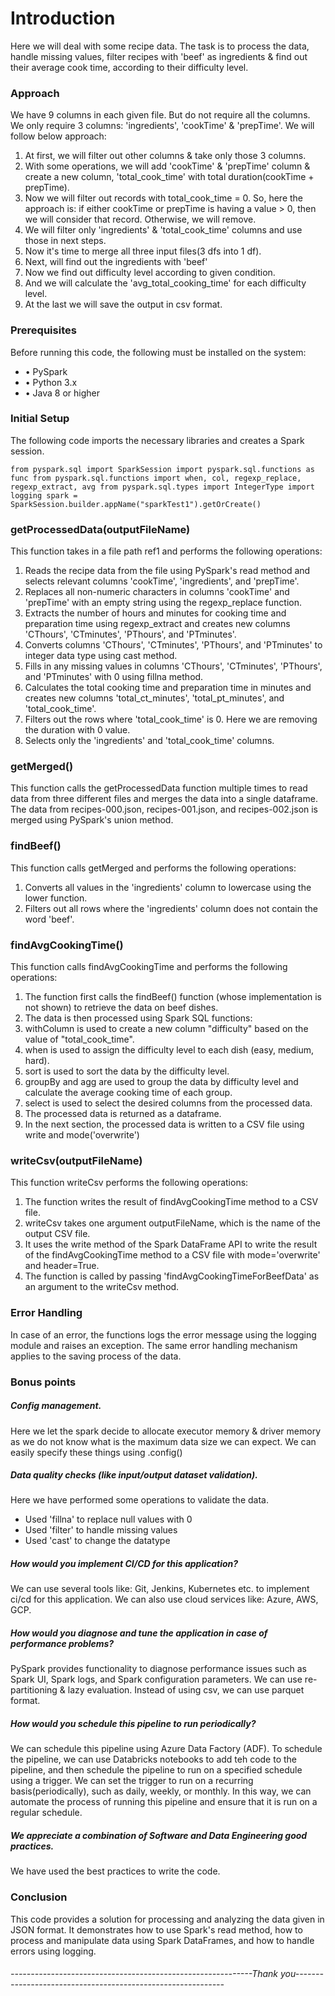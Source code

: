 # Introduction

Here we will deal with some recipe data. The task is to process the data, handle missing values, filter recipes with 'beef' as ingredients & find out their average cook time, according to their difficulty level.
### Approach
We have 9 columns in each given file. But do not require all the columns. We only require 3 columns: 'ingredients', 'cookTime' & 'prepTime'. We will follow below approach:
1. At first, we will filter out other columns & take only those 3 columns.
2. With some operations, we will add 'cookTime' & 'prepTime' column & create a new column, 'total_cook_time' with total duration(cookTime + prepTime).
3. Now we will filter out records with total_cook_time = 0. So, here the approach is: if either cookTime or prepTime is having a value > 0, then we will consider that record. Otherwise, we will remove.
4. We will filter only 'ingredients' & 'total_cook_time' columns and use those in next steps.
5. Now it's time to merge all three input files(3 dfs into 1 df).
6. Next, will find out the ingredients with 'beef'
7. Now we find out difficulty level according to given condition.
8. And we will calculate the 'avg_total_cooking_time' for each difficulty level.
9. At the last we will save the output in csv format.

### Prerequisites

Before running this code, the following must be installed on the system:
* •	PySpark
* •	Python 3.x
* •	Java 8 or higher

### Initial Setup

The following code imports the necessary libraries and creates a Spark session.

`from pyspark.sql import SparkSession
import pyspark.sql.functions as func
from pyspark.sql.functions import when, col, regexp_replace, regexp_extract, avg
from pyspark.sql.types import IntegerType
import logging
spark = SparkSession.builder.appName("sparkTest1").getOrCreate() `

### getProcessedData(outputFileName)

This function takes in a file path ref1 and performs the following operations:
1.	Reads the recipe data from the file using PySpark's read method and selects relevant columns 'cookTime', 'ingredients', and 'prepTime'.
2.	Replaces all non-numeric characters in columns 'cookTime' and 'prepTime' with an empty string using the regexp_replace function.
3.	Extracts the number of hours and minutes for cooking time and preparation time using regexp_extract and creates new columns 'CThours', 'CTminutes', 'PThours', and 'PTminutes'.
4.	Converts columns 'CThours', 'CTminutes', 'PThours', and 'PTminutes' to integer data type using cast method.
5.	Fills in any missing values in columns 'CThours', 'CTminutes', 'PThours', and 'PTminutes' with 0 using fillna method.
6.	Calculates the total cooking time and preparation time in minutes and creates new columns 'total_ct_minutes', 'total_pt_minutes', and 'total_cook_time'.
7.	Filters out the rows where 'total_cook_time' is 0. Here we are removing the duration with 0 value.
8.	Selects only the 'ingredients' and 'total_cook_time' columns.

### getMerged()

This function calls the getProcessedData function multiple times to read data from three different files and merges the data into a single dataframe. The data from recipes-000.json, recipes-001.json, and recipes-002.json is merged using PySpark's union method.

### findBeef()
This function calls getMerged and performs the following operations:
1.	Converts all values in the 'ingredients' column to lowercase using the lower function.
2.	Filters out all rows where the 'ingredients' column does not contain the word 'beef'.

### findAvgCookingTime()
This function calls findAvgCookingTime and performs the following operations:
1. The function first calls the findBeef() function (whose implementation is not shown) to retrieve the data on beef dishes.
2. The data is then processed using Spark SQL functions:
3. withColumn is used to create a new column "difficulty" based on the value of "total_cook_time".
4. when is used to assign the difficulty level to each dish (easy, medium, hard).
5. sort is used to sort the data by the difficulty level.
6. groupBy and agg are used to group the data by difficulty level and calculate the average cooking time of each group.
7. select is used to select the desired columns from the processed data.
8. The processed data is returned as a dataframe.
9. In the next section, the processed data is written to a CSV file using write and mode('overwrite')

### writeCsv(outputFileName)
This function writeCsv performs the following operations:
1.	The function writes the result of findAvgCookingTime method to a CSV file.
2.	writeCsv takes one argument outputFileName, which is the name of the output CSV file.
3.	It uses the write method of the Spark DataFrame API to write the result of the findAvgCookingTime method to a CSV file with mode='overwrite' and header=True.
4.	The function is called by passing 'findAvgCookingTimeForBeefData' as an argument to the writeCsv method.

### Error Handling

In case of an error, the functions logs the error message using the logging module and raises an exception. The same error handling mechanism applies to the saving process of the data.

### Bonus points

##### Config management.
Here we let the spark decide to allocate executor memory & driver memory as we do not know what is the maximum data size we can expect. We can easily specify these things using .config()

##### Data quality checks (like input/output dataset validation).
Here we have performed some operations to validate the data.
* Used 'fillna' to replace null values with 0
* Used 'filter' to handle missing values
* Used 'cast' to change the datatype

##### How would you implement CI/CD for this application?
We can use several tools like: Git, Jenkins, Kubernetes etc. to implement ci/cd for this application. We can also use cloud services like: Azure, AWS, GCP.
##### How would you diagnose and tune the application in case of performance problems?
PySpark provides functionality to diagnose performance issues such as Spark UI, Spark logs, and Spark configuration parameters. We can use re-partitioning & lazy evaluation. Instead of using csv, we can use parquet format. 
##### How would you schedule this pipeline to run periodically?
We can schedule this pipeline using Azure Data Factory (ADF). To schedule the pipeline, we can use Databricks notebooks to add teh code to the pipeline, and then schedule the pipeline to run on a specified schedule using a trigger. We can set the trigger to run on a recurring basis(periodically), such as daily, weekly, or monthly. In this way, we can automate the process of running this pipeline and ensure that it is run on a regular schedule.

##### We appreciate a combination of Software and Data Engineering good practices.
We have used the best practices to write the code.

### Conclusion

This code provides a solution for processing and analyzing the data given in JSON format. It demonstrates how to use Spark's read method, how to process and manipulate data using Spark DataFrames, and how to handle errors using logging.



###### ------------------------------------------------------------Thank you------------------------------------------------------------
